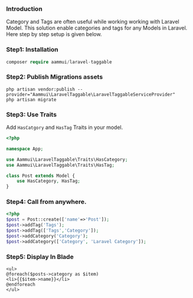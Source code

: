 ### Introduction 
Category and Tags are often useful while working working with Laravel Model. This solution enable categories and tags for any Models in Laravel. Here step by step setup is given below.

### Step1: Installation
```php
composer require aammui/laravel-taggable
```

### Step2: Publish Migrations assets
```
php artisan vendor:publish --provider="Aammui\LaravelTaggable\LaravelTaggableServiceProvider"
php artisan migrate
```

### Step3: Use Traits
Add ```HasCatgory``` and ```HasTag``` Traits in your model.
```php
<?php 

namespace App;

use Aammui\LaravelTaggable\Traits\HasCategory;
use Aammui\LaravelTaggable\Traits\HasTag;

class Post extends Model {
    use HasCategory, HasTag;
}
```

### Step4: Call from anywhere.
```php
<?php
$post = Post::create(['name'=>'Post']);
$post->addTag('Tags');
$post->addTag(['Tags','Category']);
$post->addCategory('Category');
$post->addCategory(['Category', 'Laravel Category']);
```

### Step5: Display In Blade
```blade.php
<ul>
@foreach($posts->category as $item)
<li>{{$item->name}}</li>
@endforeach
</ul>
```